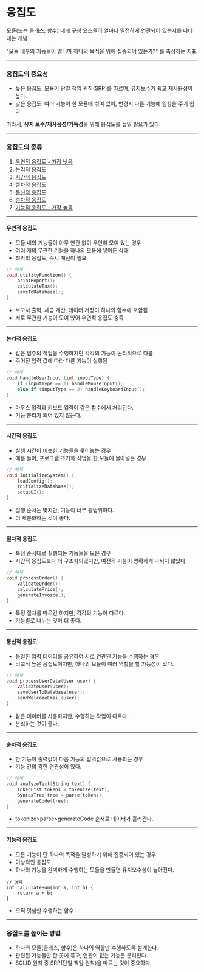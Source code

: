 # 응집도

모듈(또는 클래스, 함수) 내에 구성 요소들이 얼마나 밀접하게 연관되어 있는지를 나타내는 개념

"모듈 내부의 기능들이 얼나마 하나의 목적을 위해 집중되어 있는가?" 를 측정하는 지표

***

### 응집도의 중요성

* 높은 응집도: 모듈이 단일 책임 원칙(SRP)를 따르며, 유지보수가 쉽고 재사용성이 높다.
* 낮은 응집도: 여러 기능이 한 모듈에 섞여 있어, 변경시 다른 기능에 영향을 주기 쉽다.

따라서, **유지 보수/재사용성/가독성**을 위해 응집도를 높일 필요가 있다.

***

### 응집도의 종류

1. [우연적 응집도 - 가장 낮음](cohesion.md#undefined-2)
2. [논리적 응집도](cohesion.md#undefined-3)
3. [시간적 응집도](cohesion.md#undefined-4)
4. [절차적 응집도](cohesion.md#undefined-5)
5. [통신적 응집도](cohesion.md#undefined-6)
6. [순차적 응집도](cohesion.md#undefined-7)
7. [기능적 응집도 - 가장 높음](cohesion.md#undefined-8)

***

#### 우연적 응집도

* 모듈 내의 기능들이 아무 연관 없이 우연히 모여 있는 경우
* 여러 개의 무관한 기능을 하나의 모듈에 넣어둔 상태
* 최악의 응집도, 즉시 개선이 필요

```c
// 예제
void utilityFunction() {
    printReport();
    calculateTax();
    saveToDatabase();
}
```

* 보고서 출력, 세금 계산, 데이터 저장이 하나의 함수에 포함됨
* 서로 무관한 기능이 모여 있어 우연적 응집도 충족

***

#### 논리적 응집도

* 같은 범주의 작업을 수행하지만 각각의 기능이 논리적으로 다름
* 주어진 입력 값에 따라 다른 기능이 실행됨

```c
// 예제
void handleUserInput (int inputType) {
    if (inputType == 1) handleMouseInput();
    else if (inputType == 2) handleKeyboardInput();
}
```

* 마우스 입력과 키보드 입력이 같은 함수에서 처리된다.
* 기능 분리가 되어 있지 않는다.

***

#### 시간적 응집도

* 실행 시간이 비슷한 기능들을 묶어놓는 경우
* 예를 들어, 프로그램 초기화 작업을 한 모듈에 몰아넣는 경우

```c
// 예제
void initializeSystem() {
    loadConfig();
    initializeDatabase();
    setupUI();
}
```

* 실행 순서는 맞지만, 기능이 너무 광법위하다.
* 더 세분화하는 것이 좋다.

***

#### 절차적 응집도

* 특정 순서대로 실행되는 기능들을 모은 경우
* 시간적 응집도보다 더 구조화되었지만, 여전히 기능이 명확하게 나뉘지 않았다.

```c
// 예제
void processOrder() {
    validateOrder();
    calculatePrice();
    generateInvoice();
}
```

* 특정 절차를 따르긴 하지만, 각각의 기능이 다르다.
* 기능별로 나누는 것이 더 좋다.

***

#### 통신적 응집도

* 동일한 입력 데이터를 공유하여 서로 연관된 기능을 수행하는 경우
* 비교적 높은 응집도이지만, 하나의 모듈이 여러 역할을 할 가능성이 있다.

```c
// 예제
void processUserData(User user) {
    validateUser(user);
    saveUserToDatabase(user);
    sendWelcomeEmail(user);
}
```

* 같은 데이터를 사용하지만, 수행하는 작업이 다르다.
* 분리하는 것이 좋다.

***

#### 순차적 응집도

* 한 기능이 출력값이 다음 기능의 입력값으로 사용되는 경우
* 기능 간의 강한 연관성이 있다.

```c
// 예제
void analyzeText(String text) {
    TokenList tokens = tokenize(text);
    SyntaxTree tree = parse(tokens);
    generateCode(tree);
}
```

* tokenize>parse>generateCode 순서로 데이터가 흘러간다.

***

#### 기능적 응집도

* 모든 기능이 단 하나의 목적을 달성하기 위해 집중되어 있는 경우
* 이상적인 응집도
* 하나의 기능을 완벽하게 수행하는 모듈을 만들면 유지보수성이 높아진다.

```
// 예제
int calculateSum(int a, int b) {
    return a + b;
}
```

* 오직 덧셈만 수행하는 함수

***

### 응집도를 높이는 방법

* 하나의 모듈(클래스, 함수)은 하나의 역할만 수행하도록 설계한다.
* 관련된 기능들만 한 곳에 묶고, 연관이 없는 기능은 분리한다.
* SOLID 원칙 중 SRP(단일 책임 원칙)을 따르는 것이 중요하다.
